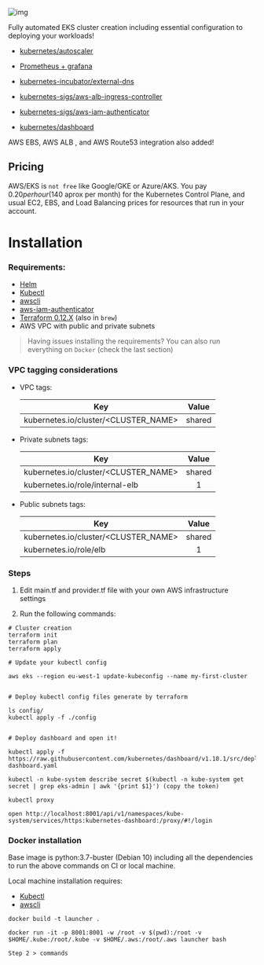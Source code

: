 
![img](https://miro.medium.com/max/763/1*lgt6E6bGC384R8MKGM3FXw.png )

Fully automated EKS cluster creation including essential configuration to deploying your workloads!

* [kubernetes/autoscaler](https://github.com/kubernetes/autoscaler/tree/master/cluster-autoscaler)

* [Prometheus + grafana](https://github.com/helm/charts/tree/master/stable/prometheus-operator)

* [kubernetes-incubator/external-dns](https://github.com/kubernetes-incubator/external-dns)

* [kubernetes-sigs/aws-alb-ingress-controller](https://github.com/kubernetes-sigs/aws-alb-ingress-controller)
 
* [kubernetes-sigs/aws-iam-authenticator](https://github.com/kubernetes-sigs/aws-iam-authenticator)

* [kubernetes/dashboard](https://github.com/kubernetes/dashboard)


AWS EBS, AWS ALB , and AWS Route53 integration also added!


## Pricing

AWS/EKS is `not free` like Google/GKE or Azure/AKS. You pay $0.20 per hour ($140 aprox per month) for the Kubernetes Control Plane, and usual EC2, EBS, and Load Balancing prices for resources that run in your account.

# Installation 

### Requirements:

* [Helm](https://helm.sh/docs/using_helm/#installing-helm)
* [Kubectl](https://kubernetes.io/docs/tasks/tools/install-kubectl/)
* [awscli](https://docs.aws.amazon.com/cli/latest/userguide/cli-chap-install.html)
* [aws-iam-authenticator](https://docs.aws.amazon.com/eks/latest/userguide/install-aws-iam-authenticator.html)
* [Terraform 0.12.X](https://terraform.io/downloads.html) (also in `brew`)
* AWS VPC with public and private subnets 

> Having issues installing the requirements? You can also run everything on `Docker` (check the last section)

### VPC tagging considerations

- VPC tags:  
    
    | Key        | Value           | 
    | ------------- |:-------------:| 
    | kubernetes.io/cluster/<CLUSTER_NAME>    | shared | 


- Private subnets tags:
    
    | Key        | Value           | 
    | ------------- |:-------------:| 
    | kubernetes.io/cluster/<CLUSTER_NAME>    | shared | 
    | kubernetes.io/role/internal-elb    | 1 | 

- Public subnets tags:
    
    | Key        | Value           | 
    | ------------- |:-------------:| 
    | kubernetes.io/cluster/<CLUSTER_NAME>    | shared | 
    | kubernetes.io/role/elb        | 1 | 



### Steps

1. Edit main.tf and provider.tf file with your own AWS infrastructure settings

2. Run the following commands:
```
# Cluster creation
terraform init
terraform plan
terraform apply

# Update your kubectl config 

aws eks --region eu-west-1 update-kubeconfig --name my-first-cluster


# Deploy kubectl config files generate by terraform 

ls config/
kubectl apply -f ./config 


# Deploy dashboard and open it!

kubectl apply -f https://raw.githubusercontent.com/kubernetes/dashboard/v1.10.1/src/deploy/recommended/kubernetes-dashboard.yaml

kubectl -n kube-system describe secret $(kubectl -n kube-system get secret | grep eks-admin | awk '{print $1}') (copy the token)

kubectl proxy

open http://localhost:8001/api/v1/namespaces/kube-system/services/https:kubernetes-dashboard:/proxy/#!/login
```

### Docker installation

Base image is python:3.7-buster (Debian 10) including all the dependencies to run the above commands on CI or local machine.

Local machine installation requires:

* [Kubectl](https://kubernetes.io/docs/tasks/tools/install-kubectl/)
* [awscli](https://docs.aws.amazon.com/cli/latest/userguide/cli-chap-install.html)

```
docker build -t launcher .

docker run -it -p 8001:8001 -w /root -v $(pwd):/root -v $HOME/.kube:/root/.kube -v $HOME/.aws:/root/.aws launcher bash

Step 2 > commands
```
